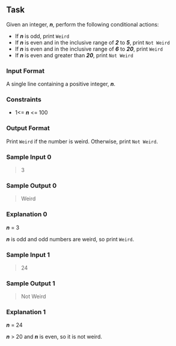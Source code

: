 ## Task
Given an integer, ***n***, perform the following conditional actions:

* If ***n*** is odd, print ```Weird```
* If ***n*** is even and in the inclusive range of ***2*** to ***5***, print ```Not Weird```
* If ***n*** is even and in the inclusive range of ***6*** to ***20***, print ```Weird```
* If ***n*** is even and greater than ***20***, print ```Not Weird```

### Input Format

A single line containing a positive integer, ***n***.

### Constraints
* 1<= ***n*** <= 100

### Output Format

Print ```Weird``` if the number is weird. Otherwise, print ```Not Weird```.

### Sample Input 0

> 3

### Sample Output 0

> Weird

### Explanation 0

***n*** = 3

***n*** is odd and odd numbers are weird, so print ```Weird```.

### Sample Input 1

> 24

### Sample Output 1

> Not Weird

### Explanation 1

***n*** = 24

***n*** > 20 and ***n*** is even, so it is not weird.
